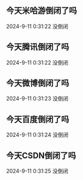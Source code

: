 ## 今天米哈游倒闭了吗

2024-9-11 0:31:22 没倒闭

## 今天腾讯倒闭了吗

2024-9-11 0:31:22 没倒闭

## 今天微博倒闭了吗

2024-9-11 0:31:23 没倒闭

## 今天百度倒闭了吗

2024-9-11 0:31:24 没倒闭

## 今天CSDN倒闭了吗

2024-9-11 0:31:25 没倒闭

